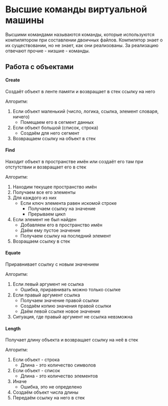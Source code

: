 # Высшие команды виртуальной машины

Высшими командами называются команды, которые используются компилятором при 
составлении двоичных файлов. Компилятор знает о их существовании, но не знает,
как они реализованы. За реализацию отвечают прочие - низшие - команды.

## Работа с объектами

#### Create
Создаёт объект в ленте памяти и возвращает в стек ссылку на него

Алгоритм:
1. Если объект маленький (число, логика, ссылка, элемент словаря, ничего)
    * Помещаем его в сегмент данных
2. Если объект большой (список, строка)
    * Создаём для него сегмент
3. Возвращаем ссылку на объект в стек

#### Find
Находит объект в пространстве имён или создаёт его там при отстутствии и
возвращает его в стек

Алгоритм:
1. Находим текущее пространство имён
2. Получаем все его элементы
3. Для каждого из них
    * Если ключ элемента равен искомой строке
        * Получаем ссылку на значение
        * Прерываем цикл
4. Если элемент не был найден
    * Добавляем его в пространство имён
    * Даём ему пустое значение
    * Получаем ссылку на последний элемент
5. Возращаем ссылку в стек

#### Equate
Приравнивает ссылку с новым значением

Алгоритм:
1. Если левый аргумент не ссылка
    * Ошибка, приравнивать можно только ссылке
2. Если правый аргумент ссылка
    * Получаем значение правой ссылки
    * Создаём копию значения правой ссылки
    * Даём левой ссылке новое значение
3. Ситуация, где правый аргумент не ссылка невзможна

#### Length
Получает длину объекта и возвращает ссылку на неё в стек

Алгоритм:
1. Если объект - строка
    * Длина - это количество символов
2. Если объект - список
    * Длина - это количество элементов
3. Иначе
    * Ошибка, это не определено
4. Создаём объект числа длины
5. Передаём ссылку на него в стек
